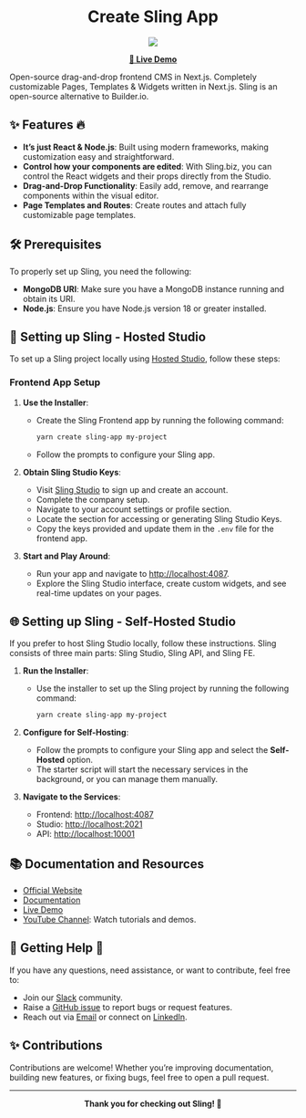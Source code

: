 <div align="center">
  <h1>Create Sling App</h1>
</div>

<div align="center">
  <img src="https://sling.biz/assets/images/sling_biz_sling_image.jpg"/>
</div>

<p align="center">
  <strong>
    <a href="https://studio.sling.biz">🚀 Live Demo</a>
  </strong>
</p>

Open-source drag-and-drop frontend CMS in Next.js. Completely customizable Pages, Templates & Widgets written in Next.js. Sling is an open-source alternative to Builder.io.




## ✨ Features :fire:

- **It’s just React & Node.js**: Built using modern frameworks, making customization easy and straightforward.
- **Control how your components are edited**: With Sling.biz, you can control the React widgets and their props directly from the Studio.
- **Drag-and-Drop Functionality**: Easily add, remove, and rearrange components within the visual editor.
- **Page Templates and Routes**: Create routes and attach fully customizable page templates.



## 🛠️ Prerequisites

To properly set up Sling, you need the following:

- **MongoDB URI**: Make sure you have a MongoDB instance running and obtain its URI.
- **Node.js**: Ensure you have Node.js version 18 or greater installed.




## 🚀 Setting up Sling - Hosted Studio

To set up a Sling project locally using [Hosted Studio](https://studio.sling.biz/), follow these steps:

### Frontend App Setup

1. **Use the Installer**:
   - Create the Sling Frontend app by running the following command:
     ```sh
     yarn create sling-app my-project
     ```
   - Follow the prompts to configure your Sling app.

2. **Obtain Sling Studio Keys**:
   - Visit [Sling Studio](https://studio.sling.biz/) to sign up and create an account.
   - Complete the company setup.
   - Navigate to your account settings or profile section.
   - Locate the section for accessing or generating Sling Studio Keys.
   - Copy the keys provided and update them in the `.env` file for the frontend app.

3. **Start and Play Around**:
   - Run your app and navigate to [http://localhost:4087](http://localhost:4087).
   - Explore the Sling Studio interface, create custom widgets, and see real-time updates on your pages.




## 🌐 Setting up Sling - Self-Hosted Studio

If you prefer to host Sling Studio locally, follow these instructions. Sling consists of three main parts: Sling Studio, Sling API, and Sling FE.

1. **Run the Installer**:
   - Use the installer to set up the Sling project by running the following command:
     ```sh
     yarn create sling-app my-project
     ```

2. **Configure for Self-Hosting**:
   - Follow the prompts to configure your Sling app and select the **Self-Hosted** option.
   - The starter script will start the necessary services in the background, or you can manage them manually.

3. **Navigate to the Services**:
   - Frontend: [http://localhost:4087](http://localhost:4087)
   - Studio: [http://localhost:2021](http://localhost:2021)
   - API: [http://localhost:10001](http://localhost:10001)




## 📚 Documentation and Resources

- [Official Website](https://sling.biz)
- [Documentation](https://sling.biz/documentation/)
- [Live Demo](https://studio.sling.biz)
- [YouTube Channel](https://www.youtube.com/@wearesling1441): Watch tutorials and demos.



## 🙋 Getting Help :wave:

If you have any questions, need assistance, or want to contribute, feel free to:

- Join our [Slack](https://slingbiz.slack.com/archives/C06KE4ZMSQP) community.
- Raise a [GitHub issue](https://github.com/slingbiz/sling-fe/issues) to report bugs or request features.
- Reach out via [Email](mailto:ankur@sling.biz) or connect on [LinkedIn](https://www.linkedin.com/in/ankurpata/).




## ✨ Contributions

Contributions are welcome! Whether you’re improving documentation, building new features, or fixing bugs, feel free to open a pull request.

---

<div align="center">
  <strong>Thank you for checking out Sling! 🚀</strong>
</div>
